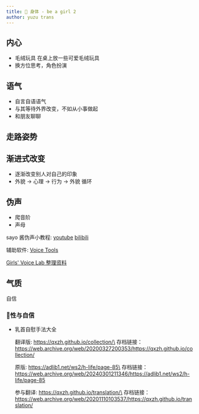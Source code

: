 ```yaml
---
title: 🧘 身体 - be a girl 2
author: yuzu trans
---
```


## 内心

- 毛绒玩具 在桌上放一些可爱毛绒玩具
- 换方位思考，角色扮演

## 语气

- 自言自语语气
- 与其等待外界改变，不如从小事做起
- 和朋友聊聊

## 走路姿势

## 渐进式改变

- 逐渐改变别人对自己的印象
- 外貌 -> 心理 -> 行为 -> 外貌 循环

## 伪声

- 爬音阶
- 声母

sayo 酱伪声小教程: [youtube](https://www.youtube.com/watch?v=irUiPEnFz-8) [bilibili](https://www.bilibili.com/video/BV1bT4y1G7VD/)

辅助软件: [Voice Tools](http://devextras.com/voicetools/)

[Girls' Voice Lab 整理资料](./girls-voice-lab.md)

## 气质

自信

### **🔞性与自信**

- 乳首自慰手法大全

  翻译版: https://qxzh.github.io/collection/\
  存档链接：https://web.archive.org/web/20200327200353/https://qxzh.github.io/collection/

  原版: https://adlib1.net/ws2/h-life/page-85\
  存档链接：https://web.archive.org/web/20240301211346/https://adlib1.net/ws2/h-life/page-85

  参与翻译: https://qxzh.github.io/translation/\
  存档链接：https://web.archive.org/web/20201110103537/https://qxzh.github.io/translation/
